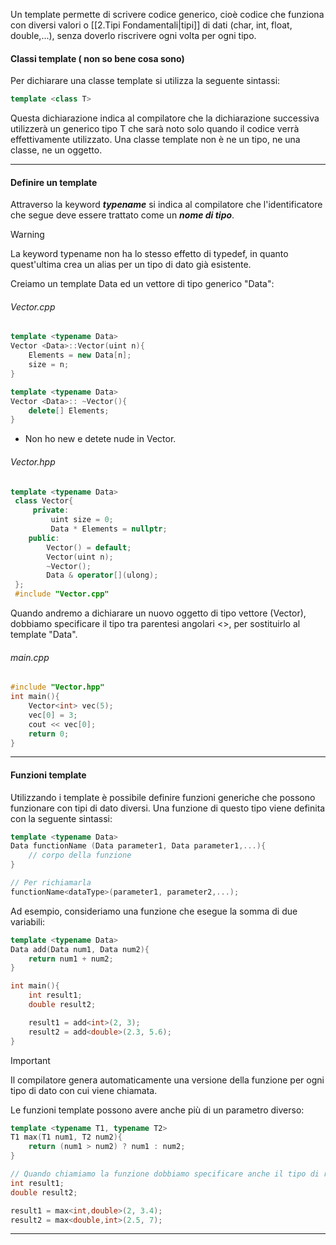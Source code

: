 Un template permette di scrivere codice generico, cioè codice che funziona con diversi valori o [[2.Tipi Fondamentali|tipi]] di dati (char, int, float, double,...), senza doverlo riscrivere ogni volta per ogni tipo.

#### Classi template ( non so bene cosa sono)
Per dichiarare una classe template si utilizza la seguente sintassi:
```cpp
template <class T>
```

Questa dichiarazione indica al compilatore che la dichiarazione successiva utilizzerà un generico tipo T che sarà noto solo quando il codice verrà effettivamente utilizzato.
Una classe template non è ne un tipo, ne una classe, ne un oggetto.

---
#### Definire un template
Attraverso la keyword ***typename*** si indica al compilatore che l'identificatore che segue deve essere trattato come un ***nome di tipo***.

>[!Warning]
> La keyword typename non ha lo stesso effetto di typedef, in quanto quest'ultima crea un alias per un tipo di dato già esistente.

Creiamo un template Data ed un vettore di tipo generico "Data":
###### Vector.cpp
```cpp
template <typename Data>
Vector <Data>::Vector(uint n){
	Elements = new Data[n];
	size = n;
}

template <typename Data>
Vector <Data>:: ~Vector(){
	delete[] Elements;
}
```
- Non ho new e detete nude in Vector.
###### Vector.hpp
```cpp
template <typename Data>
 class Vector{
	 private:
		 uint size = 0;
		 Data * Elements = nullptr;
	public:
		Vector() = default;
		Vector(uint n);
		~Vector();
		Data & operator[](ulong);
 };
 #include "Vector.cpp"
```

Quando andremo a dichiarare un nuovo oggetto di tipo vettore (Vector), dobbiamo specificare il tipo tra parentesi angolari <>, per sostituirlo al template "Data".
###### main.cpp
```cpp
#include "Vector.hpp"
int main(){
	Vector<int> vec(5);
	vec[0] = 3;
	cout << vec[0];
	return 0;
}
```
---
#### Funzioni template
Utilizzando i template è possibile definire funzioni generiche che possono funzionare con tipi di dato diversi. Una funzione di questo tipo viene definita con la seguente sintassi:
```cpp
template <typename Data>
Data functionName (Data parameter1, Data parameter1,...){
	// corpo della funzione
}

// Per richiamarla
functionName<dataType>(parameter1, parameter2,...);
```

Ad esempio, consideriamo una funzione che esegue la somma di due variabili:
```cpp
template <typename Data>
Data add(Data num1, Data num2){
	return num1 + num2;
}

int main(){
	int result1;
	double result2;

	result1 = add<int>(2, 3);
	result2 = add<double>(2.3, 5.6);
}
```

>[!Important]
>Il compilatore genera automaticamente una versione della funzione per ogni tipo di dato con cui viene chiamata.

Le funzioni template possono avere anche più di un parametro diverso:
```cpp
template <typename T1, typename T2>
T1 max(T1 num1, T2 num2){
	return (num1 > num2) ? num1 : num2;
}

// Quando chiamiamo la funzione dobbiamo specificare anche il tipo di ritorno
int result1;
double result2;

result1 = max<int,double>(2, 3.4);
result2 = max<double,int>(2.5, 7);
```
---